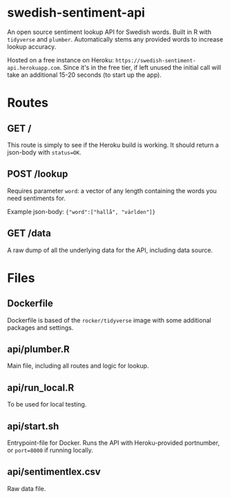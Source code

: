 # swedish-sentiment-api
An open source sentiment lookup API for Swedish words. Built in R with `tidyverse` and `plumber`. Automatically stems any provided words to increase lookup accuracy.

Hosted on a free instance on Heroku: `https://swedish-sentiment-api.herokuapp.com`. Since it's in the free tier, if left unused the initial call will take an additional 15-20 seconds (to start up the app).

# Routes
## GET /
This route is simply to see if the Heroku build is working. It should return a json-body with `status=OK`.

## POST /lookup
Requires parameter `word`: a vector of any length containing the words you need sentiments for.

Example json-body: `{"word":["hallå", "världen"]}`

## GET /data
A raw dump of all the underlying data for the API, including data source.

# Files
## Dockerfile
Dockerfile is based of the `rocker/tidyverse` image with some additional packages and settings.

## api/plumber.R
Main file, including all routes and logic for lookup.

## api/run_local.R
To be used for local testing.

## api/start.sh
Entrypoint-file for Docker. Runs the API with Heroku-provided portnumber, or `port=8000` if running locally.

## api/sentimentlex.csv
Raw data file.